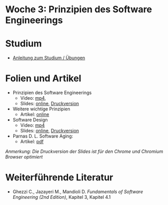 # Woche 3: Prinzipien des Software Engineerings

# Studium

* [Anleitung zum Studium / Übungen](guide.html)



# Folien und Artikel

* Prinzipien des Software Engineerings
    * Video:  [mp4](../slides/images/construction.jpg),  
    * Slides: [online](./slides/software-engineering-principles.html), [Druckversion]([online](./slides/software-engineering-principles?print-pdf))
* Weitere wichtige Prinzipien
    * Artikel: [online](./articles/software-engineering-principles.html)
* Software Design
    * Video: [mp4](../slides/images/construction.jpg)
    * Slides: [online](./slides/design-objectives.html), [Druckversion](./slides/design-objectives.html?print-pdf)
* Parnas D. L. Software Aging: 
    * Artikel: [pdf](http://www.inf.ed.ac.uk/teaching/courses/seoc/2004_2005/resources/bullet11.pdf)

*Anmerkung: Die Druckversion der Slides ist für den Chrome und Chromium Browser optimiert*


# Weiterführende Literatur
* Ghezzi C., Jazayeri M., Mandioli D. *Fundamentals of Software Engineering (2nd Edition)*, Kapitel 3, Kapitel 4.1



